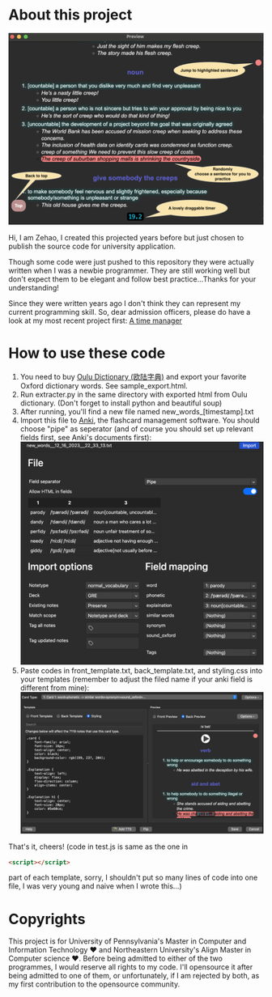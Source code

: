 # About this project

![Demon Screenshot](images/UI.png)

Hi, I am Zehao, I created this projected years before but just chosen to publish the source code for university application.

Though some code were just pushed to this repository they were actually written when I was a newbie programmer. They are still working well but don't expect them to be elegant and follow best practice...Thanks for your understanding!

Since they were written years ago I don't think they can represent my current programming skill. So, dear admission officers, please do have a look at my most recent project first: [A time manager](https://github.com/Pear-sudo/time)

# How to use these code

1. You need to buy [Oulu Dictionary (欧陆字典)](https://dict.eudic.net/) and export your favorite Oxford dictionary words. See sample_export.html.
2. Run extracter.py in the same directory with exported html from Oulu dictionary. (Don't forget to install python and beautiful soup)
3. After running, you'll find a new file named new_words_[timestamp].txt
4. Import this file to [Anki](https://apps.ankiweb.net/), the flashcard management software. You should choose "pipe" as seperator (and of course you should set up relevant fields first, see Anki's documents first): ![Import to Anki](images/anki_import.png)
5. Paste codes in front_template.txt, back_template.txt, and styling.css into your templates (remember to adjust the filed name if your anki field is different from mine):
![Set up your templates](images/setup_templates.png)

That's it, cheers!
(code in test.js is same as the one in
```html
<script></script> 
```
part of each template, sorry, I shouldn't put so many lines of code into one file, I was very young and naive when I wrote this...)

# Copyrights

This project is for University of Pennsylvania's Master in Computer and Information Technology ❤️ and Northeastern University's Align Master in Computer science ❤️. Before being admitted to either of the two programmes, I would reserve all rights to my code. I'll opensource it after being admitted to one of them, or unfortunately, if I am rejected by both, as my first contribution to the opensource community.